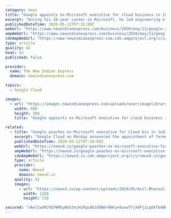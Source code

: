 ```yaml
---
category: news
title: "Google appoints ex-Microsoft executive for cloud business in India"
excerpt: "During his 28-year career in Microsoft, he led engineering efforts across the company's Office, Search, and Windows divisions."
publishedDateTime: 2020-05-11T07:31:00Z
webUrl: "https://www.newindianexpress.com/business/2020/may/11/google-appoints-ex-microsoft-executive-for-cloud-business-in-india-2141925.html"
ampWebUrl: "https://www.newindianexpress.com/business/2020/may/11/google-appoints-ex-microsoft-executive-for-cloud-business-in-india-2141925.amp"
cdnAmpWebUrl: "https://www-newindianexpress-com.cdn.ampproject.org/c/s/www.newindianexpress.com/business/2020/may/11/google-appoints-ex-microsoft-executive-for-cloud-business-in-india-2141925.amp"
type: article
quality: 42
heat: 42
published: false

provider:
  name: The New Indian Express
  domain: newindianexpress.com

topics:
  - Google Cloud

images:
  - url: "https://images.newindianexpress.com/uploads/user/imagelibrary/2020/5/11/w600X390/AP19249633396987.jpg"
    width: 600
    height: 390
    title: "Google appoints ex-Microsoft executive for cloud business in India"

related:
  - title: "Google poaches ex-Microsoft executive for Cloud biz in India"
    excerpt: "Google Cloud on Monday announced the appointment of former Microsoft executive Anil Bhansali as Vice President of Engineering. In his new role, Bhansali will coordinate all software development support efforts for Google Cloud in India."
    publishedDateTime: 2020-05-11T07:10:00Z
    webUrl: "https://newsd.in/google-poaches-ex-microsoft-executive-for-cloud-biz-in-india/"
    ampWebUrl: "https://newsd.in/google-poaches-ex-microsoft-executive-for-cloud-biz-in-india/amp/"
    cdnAmpWebUrl: "https://newsd-in.cdn.ampproject.org/c/s/newsd.in/google-poaches-ex-microsoft-executive-for-cloud-biz-in-india/amp/"
    type: article
    provider:
      name: Newsd
      domain: newsd.in
    quality: 42
    images:
      - url: "https://newsd.in/wp-content/uploads/2020/05/Anil-Bhansali-1.jpg"
        width: 1280
        height: 720

secured: "vAelCwVMJYQ7WMEyWG5tmjHzRqud6JX9N0+96Ka+OunwTYjX4PjzLqOXTb4NBkkhD6j8ZBp4CxTQkFlo/uOxwbbUpv8OzSrsBI5eAUi+oueZBS5deYV1H/e75ekU9woHfhM2ZXcmqwTdZjGo0q5IrLvEEjF1hgZGQXAUgMJyE+JI6n6RdXqgS6cBWqZ6llNEkegZCMdmXRyryeaxb9y9qdlwghlWrv5bpRn1T9ygv3Erz1Dtm/eDkQwh5N24HswpUAeQqrhTr0oaTZRAvszMUcIcqTqrKq/yt7JXYtxC9taEx8X1XSFD5CfFp4FF29O12fPbYf8usgKEh7UMuyOoWr9H4EdoFWu8+8sIWX5ukfjLtXnxED7gIg07wXvATQgxZ46BnR+B47YR68wFuwUVgbYnLZX//xVymWoJgdNKABv+QQ8J5dZCHeSaC/Zmfk2w2rBalFpzET3bJVZzA6lHiR4DC5B2ikrSUmJ/eceIY7Y=;lMHK6K7mfuFfamaGRxtYrw=="
---
```


